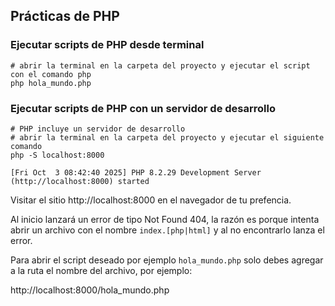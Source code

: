 ## Prácticas de PHP

### Ejecutar scripts de PHP desde terminal
```shell
# abrir la terminal en la carpeta del proyecto y ejecutar el script con el comando php
php hola_mundo.php
```

### Ejecutar scripts de PHP con un servidor de desarrollo
```shell
# PHP incluye un servidor de desarrollo
# abrir la terminal en la carpeta del proyecto y ejecutar el siguiente comando
php -S localhost:8000

[Fri Oct  3 08:42:40 2025] PHP 8.2.29 Development Server (http://localhost:8000) started
```
Visitar el sitio http://localhost:8000 en el navegador de tu prefencia.

Al inicio lanzará un error de tipo Not Found 404, la razón es porque intenta abrir un archivo con el nombre `index.[php|html]` y al no encontrarlo lanza el error.

Para abrir el script deseado por ejemplo `hola_mundo.php` solo debes agregar a la ruta el nombre del archivo, por ejemplo:

http://localhost:8000/hola_mundo.php